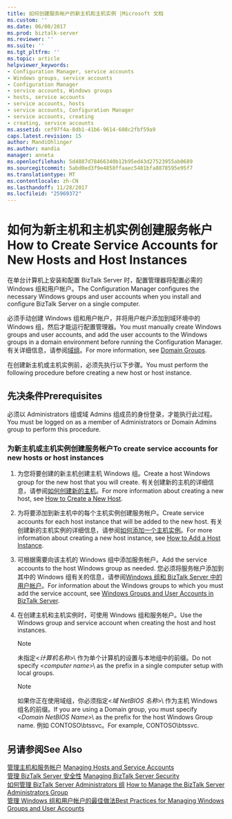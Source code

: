 ```yaml
---
title: 如何创建服务帐户的新主机和主机实例 |Microsoft 文档
ms.custom: ''
ms.date: 06/08/2017
ms.prod: biztalk-server
ms.reviewer: ''
ms.suite: ''
ms.tgt_pltfrm: ''
ms.topic: article
helpviewer_keywords:
- Configuration Manager, service accounts
- Windows groups, service accounts
- Configuration Manager
- service accounts, Windows groups
- hosts, service accounts
- service accounts, hosts
- service accounts, Configuration Manager
- service accounts, creating
- creating, service accounts
ms.assetid: cef97f4a-8db1-41b6-9614-608c2fbf59a9
caps.latest.revision: 15
author: MandiOhlinger
ms.author: mandia
manager: anneta
ms.openlocfilehash: 5d4887d78466340b12b95ed43d27523955ab0689
ms.sourcegitcommit: 5abd0ed3f9e4858ffaaec5481bfa8878595e95f7
ms.translationtype: MT
ms.contentlocale: zh-CN
ms.lasthandoff: 11/28/2017
ms.locfileid: "25969372"
---
```

# <a name="how-to-create-service-accounts-for-new-hosts-and-host-instances"></a><span data-ttu-id="706ce-102">如何为新主机和主机实例创建服务帐户</span><span class="sxs-lookup"><span data-stu-id="706ce-102">How to Create Service Accounts for New Hosts and Host Instances</span></span>
<span data-ttu-id="706ce-103">在单台计算机上安装和配置 BizTalk Server 时，配置管理器将配置必需的 Windows 组和用户帐户。</span><span class="sxs-lookup"><span data-stu-id="706ce-103">The Configuration Manager configures the necessary Windows groups and user accounts when you install and configure BizTalk Server on a single computer.</span></span>  
  
 <span data-ttu-id="706ce-104">必须手动创建 Windows 组和用户帐户，并将用户帐户添加到域环境中的 Windows 组，然后才能运行配置管理器。</span><span class="sxs-lookup"><span data-stu-id="706ce-104">You must manually create Windows groups and user accounts, and add the user accounts to the Windows groups in a domain environment before running the Configuration Manager.</span></span> <span data-ttu-id="706ce-105">有关详细信息，请参阅[域组](../core/domain-groups.md)。</span><span class="sxs-lookup"><span data-stu-id="706ce-105">For more information, see [Domain Groups](../core/domain-groups.md).</span></span>  
  
 <span data-ttu-id="706ce-106">在创建新主机或主机实例前，必须先执行以下步骤。</span><span class="sxs-lookup"><span data-stu-id="706ce-106">You must perform the following procedure before creating a new host or host instance.</span></span>  
  
## <a name="prerequisites"></a><span data-ttu-id="706ce-107">先决条件</span><span class="sxs-lookup"><span data-stu-id="706ce-107">Prerequisites</span></span>  
 <span data-ttu-id="706ce-108">必须以 Administrators 组或域 Admins 组成员的身份登录，才能执行此过程。</span><span class="sxs-lookup"><span data-stu-id="706ce-108">You must be logged on as a member of Administrators or Domain Admins group to perform this procedure.</span></span>  
  
### <a name="to-create-service-accounts-for-new-hosts-or-host-instances"></a><span data-ttu-id="706ce-109">为新主机或主机实例创建服务帐户</span><span class="sxs-lookup"><span data-stu-id="706ce-109">To create service accounts for new hosts or host instances</span></span>  
  
1.  <span data-ttu-id="706ce-110">为您将要创建的新主机创建主机 Windows 组。</span><span class="sxs-lookup"><span data-stu-id="706ce-110">Create a host Windows group for the new host that you will create.</span></span> <span data-ttu-id="706ce-111">有关创建新的主机的详细信息，请参阅[如何创建新的主机](../core/how-to-create-a-new-host.md)。</span><span class="sxs-lookup"><span data-stu-id="706ce-111">For more information about creating a new host, see [How to Create a New Host](../core/how-to-create-a-new-host.md).</span></span>  
  
2.  <span data-ttu-id="706ce-112">为将要添加到新主机中的每个主机实例创建服务帐户。</span><span class="sxs-lookup"><span data-stu-id="706ce-112">Create service accounts for each host instance that will be added to the new host.</span></span> <span data-ttu-id="706ce-113">有关创建新的主机实例的详细信息，请参阅[如何添加一个主机实例](../core/how-to-add-a-host-instance.md)。</span><span class="sxs-lookup"><span data-stu-id="706ce-113">For more information about creating a new host instance, see [How to Add a Host Instance](../core/how-to-add-a-host-instance.md).</span></span>  
  
3.  <span data-ttu-id="706ce-114">可根据需要向该主机的 Windows 组中添加服务帐户。</span><span class="sxs-lookup"><span data-stu-id="706ce-114">Add the service accounts to the host Windows group as needed.</span></span> <span data-ttu-id="706ce-115">您必须将服务帐户添加到其中的 Windows 组有关的信息，请参阅[Windows 组和 BizTalk Server 中的用户帐户](../core/windows-groups-and-user-accounts-in-biztalk-server.md)。</span><span class="sxs-lookup"><span data-stu-id="706ce-115">For information about the Windows groups to which you must add the service account, see [Windows Groups and User Accounts in BizTalk Server](../core/windows-groups-and-user-accounts-in-biztalk-server.md).</span></span>  
  
4.  <span data-ttu-id="706ce-116">在创建主机和主机实例时，可使用 Windows 组和服务帐户。</span><span class="sxs-lookup"><span data-stu-id="706ce-116">Use the Windows group and service account when creating the host and host instances.</span></span>  
  
    > [!NOTE]
    >  <span data-ttu-id="706ce-117">未指定\<*计算机名称*\>\ 作为单个计算机的设置与本地组中的前缀。</span><span class="sxs-lookup"><span data-stu-id="706ce-117">Do not specify \<*computer name*\>\ as the prefix in a single computer setup with local groups.</span></span>  
  
    > [!NOTE]
    >  <span data-ttu-id="706ce-118">如果你正在使用域组，你必须指定\<*域 NetBIOS 名称*\>\ 作为主机 Windows 组名的前缀。</span><span class="sxs-lookup"><span data-stu-id="706ce-118">If you are using a Domain group, you must specify \<*Domain NetBIOS Name*\>\ as the prefix for the host Windows Group name.</span></span> <span data-ttu-id="706ce-119">例如 CONTOSO\btssvc。</span><span class="sxs-lookup"><span data-stu-id="706ce-119">For example, CONTOSO\btssvc.</span></span>  
  
## <a name="see-also"></a><span data-ttu-id="706ce-120">另请参阅</span><span class="sxs-lookup"><span data-stu-id="706ce-120">See Also</span></span>  
 <span data-ttu-id="706ce-121">[管理主机和服务帐户](../core/managing-hosts-and-service-accounts.md) </span><span class="sxs-lookup"><span data-stu-id="706ce-121">[Managing Hosts and Service Accounts](../core/managing-hosts-and-service-accounts.md) </span></span>  
 <span data-ttu-id="706ce-122">[管理 BizTalk Server 安全性](../core/managing-biztalk-server-security.md) </span><span class="sxs-lookup"><span data-stu-id="706ce-122">[Managing BizTalk Server Security](../core/managing-biztalk-server-security.md) </span></span>  
 <span data-ttu-id="706ce-123">[如何管理 BizTalk Server Administrators 组](../core/how-to-manage-the-biztalk-server-administrators-group.md) </span><span class="sxs-lookup"><span data-stu-id="706ce-123">[How to Manage the BizTalk Server Administrators Group](../core/how-to-manage-the-biztalk-server-administrators-group.md) </span></span>  
 [<span data-ttu-id="706ce-124">管理 Windows 组和用户帐户的最佳做法</span><span class="sxs-lookup"><span data-stu-id="706ce-124">Best Practices for Managing Windows Groups and User Accounts</span></span>](../core/best-practices-for-managing-windows-groups-and-user-accounts.md)